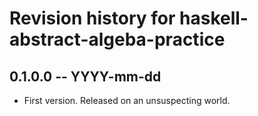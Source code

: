 # Revision history for haskell-abstract-algeba-practice

## 0.1.0.0 -- YYYY-mm-dd

* First version. Released on an unsuspecting world.
